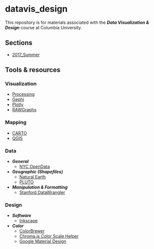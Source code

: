 # datavis_design
This repository is for materials associated with the ***Data Visualization &amp; Design*** course at Columbia University.

## Sections
* [2017_Summer](https://github.com/emilyfuhrman/datavis_design/tree/master/2017_Summer)

## Tools &amp; resources

### Visualization
* [Processing](https://processing.org/)
* [Gephi](https://gephi.org/)
* [Plotly](https://plot.ly/)
* [RAWGraphs](http://app.rawgraphs.io/)

### Mapping
* [CARTO](carto.com)
* [QGIS](http://www.qgis.org/en/site/)

### Data
* **_General_**
	* [NYC OpenData](https://opendata.cityofnewyork.us/)
* **_Geographic (Shapefiles)_**
	* [Natural Earth](http://www.naturalearthdata.com/downloads/)
	* [PLUTO](https://www1.nyc.gov/site/planning/data-maps/open-data/dwn-pluto-mappluto.page)
* **_Manipulation &amp; Formatting_**
	* [Stanford DataWrangler](http://vis.stanford.edu/wrangler/app/)

### Design
* **_Software_**
  * [Inkscape](https://inkscape.org/en/)
* **_Color_**
  * [ColorBrewer](http://colorbrewer2.org/)
  * [Chroma.js Color Scale Helper](https://gka.github.io/palettes/)
  * [Google Material Design](https://material.io/guidelines/style/color.html#color-color-palette)